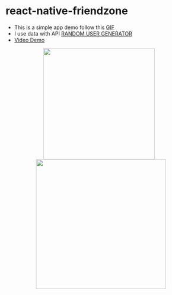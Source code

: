 # react-native-friendzone
- This is a simple app demo follow this <a href="https://cdn-images-1.medium.com/max/800/1*eCVa7eQreEH99NcgAUcOWA.gif">GIF</a>
- I use data with API <a href="https://randomuser.me/">RANDOM USER GENERATOR</a>
- <a href="https://www.youtube.com/watch?v=a3vKOjcqrd4">Video Demo</a>

<p align="center">
  <img src="https://thumbs.gfycat.com/BigConstantAmurratsnake-size_restricted.gif" width="300"/>
  <img src="https://thumbs.gfycat.com/UniqueWindingCuscus-size_restricted.gif" width="350" style="margin-left:10px"/>
</p>

